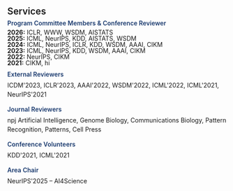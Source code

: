<!-- <h1 id="services"></h1>

<h2 style="margin: 60px 0px 10px;">Services</h2>

<h4 style="margin:0 10px 0;">Program Committee Members</h4>

<ul style="margin:0 0 5px;">
  <li>..<a href="https://bmvc2023.org/people/organisers/"><autocolor>..</autocolor></a> <a href="h12"><autocolor>2022</autocolor></a>-<a href="12"><autocolor>2023</autocolor></a></li>
  <li>s<a href="https://www.acmmmasia.org/2020/committee.html"><autocolor>sd</autocolor></a></li>
</ul>

<h4 style="margin:0 10px 0;">sd</h4>

<ul style="margin:0 0 5px;">
  <li><a href="http://cvpr.thecvf.com/"><autocolor>...</autocolor></a></li>
  
</ul>

<h4 style="margin:0 10px 0;">...</h4>

<ul style="margin:0 0 5px;">
  <li><a href="https://ijcai-21.org/"><autocolor>...</autocolor></a></li>
</ul>

<h4 style="margin:0 10px 0;">..</h4>

<ul style="margin:0 0 5px;">
  <li><a href="http://cvpr2023.thecvf.com/"><autocolor>...</autocolor></a></li>
  
</ul>

<h4 style="margin:0 10px 0;">Journal Reviewers</h4>

<ul style="margin:0 0 20px;">
  <li><a href="https://www.computer.org/csdl/journal/tp"><autocolor>...</autocolor></a></li>
  
</ul>
 -->



<!-- <h2 style="color: #d0021b; font-weight: 800; margin: 40px 0 10px;">Service</h2>

<ul style="list-style-type: disc; margin-left: 20px; line-height: 1.7; padding-left: 10px;">


  <li><b>Program Committee Members & Conference Reviewer:</b>
      <ul style="list-style-type: none; margin: 6px 0 10px 0; padding-left: 0;">
	  <li><b>2026:</b> ICLR, WWW, WSDM, AISTATS</li>
	  <li><b>2025:</b> ICML, NeurIPS, KDD, AISTATS, WSDM</li>
	  <li><b>2024:</b> ICML, NeurIPS, ICLR, KDD, WSDM, AAAI, CIKM</li>
	  <li><b>2023:</b> ICML, NeurIPS, KDD, WSDM, AAAI, CIKM</li>
	  <li><b>2022:</b> NeurIPS, CIKM</li>
	  <li><b>2021:</b> CIKM</li>
    </ul>
  </li>

  <li><b>External Reviewers:</b> ICDM'2023, ICLR'2023, AAAI'2022, WSDM'2022, ICML'2022, ICML'2021, NeurIPS'2021</li>

  <li><b>Journal Reviewers:</b> npj Artificial Intelligence, Genome Biology, Communications Biology, Pattern Recognition, Patterns, Cell Press</li>

  <li><b>Conference Volunteers:</b> KDD'2021, ICML'2021</li>

  <li><b>Area Chair:</b> NeurIPS'2025 – AI4Science</li>
</ul>

 -->


<h1 id="services"></h1>

<h2 style="margin: 40px 0px 6px; font-weight: 600;">Services</h2>

<h4 style="margin: 0 0 6px; color: #1A3A6E; font-weight: 600;">Program Committee Members & Conference Reviewer</h4>
<div style="margin: 0 0 10px 0; padding: 0; line-height: 1;">

  <div style="margin: 0; padding: 0;"><b>2026:</b> ICLR, WWW, WSDM, AISTATS</div>
  <div style="margin: 0; padding: 0;"><b>2025:</b> ICML, NeurIPS, KDD, AISTATS, WSDM</div>
  <div style="margin: 0; padding: 0;"><b>2024:</b> ICML, NeurIPS, ICLR, KDD, WSDM, AAAI, CIKM</div>
  <div style="margin: 0; padding: 0;"><b>2023:</b> ICML, NeurIPS, KDD, WSDM, AAAI, CIKM</div>
  <div style="margin: 0; padding: 0;"><b>2022:</b> NeurIPS, CIKM</div>
  <div style="margin: 0; padding: 0;"><b>2021:</b> CIKM, hi</div>

</div>

<h4 style="margin: 10px 0 6px; color: #1A3A6E; font-weight: 600;">External Reviewers</h4>
<p style="margin: 0 0 15px 0; line-height: 1.5;">
  ICDM'2023, ICLR'2023, AAAI'2022, WSDM'2022, ICML'2022, ICML'2021, NeurIPS'2021
</p>

<h4 style="margin: 10px 0 6px; color: #1A3A6E; font-weight: 600;">Journal Reviewers</h4>
<p style="margin: 0 0 15px 0; line-height: 1.5;">
  npj Artificial Intelligence, Genome Biology, Communications Biology, Pattern Recognition, Patterns, Cell Press
</p>

<h4 style="margin: 10px 0 6px; color: #1A3A6E; font-weight: 600;">Conference Volunteers</h4>
<p style="margin: 0 0 15px 0; line-height: 1.5;">
  KDD'2021, ICML'2021
</p>

<h4 style="margin: 10px 0 6px; color: #1A3A6E; font-weight: 600;">Area Chair</h4>
<p style="margin: 0 0 15px 0; line-height: 1.5;">
  NeurIPS'2025 – AI4Science
</p>



